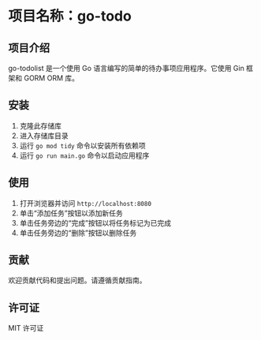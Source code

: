 # 项目名称：go-todo

## 项目介绍
go-todolist 是一个使用 Go 语言编写的简单的待办事项应用程序。它使用 Gin 框架和 GORM ORM 库。

## 安装
1. 克隆此存储库
2. 进入存储库目录
3. 运行 `go mod tidy` 命令以安装所有依赖项
4. 运行 `go run main.go` 命令以启动应用程序

## 使用
1. 打开浏览器并访问 `http://localhost:8080`
2. 单击“添加任务”按钮以添加新任务
3. 单击任务旁边的“完成”按钮以将任务标记为已完成
4. 单击任务旁边的“删除”按钮以删除任务

## 贡献
欢迎贡献代码和提出问题。请遵循贡献指南。

## 许可证
MIT 许可证
